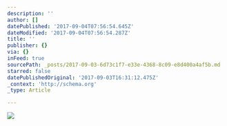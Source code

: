 ```yaml
---
description: ''
author: []
datePublished: '2017-09-04T07:56:54.645Z'
dateModified: '2017-09-04T07:56:54.287Z'
title: ''
publisher: {}
via: {}
inFeed: true
sourcePath: _posts/2017-09-03-6d73c1f7-e33e-4368-8c09-e8d400a4af5b.md
starred: false
datePublishedOriginal: '2017-09-03T16:31:12.475Z'
_context: 'http://schema.org'
_type: Article

---
```

![](https://the-grid-user-content.s3-us-west-2.amazonaws.com/a5a5cabb-3f8f-42a7-9563-ed82828da70f.jpg)